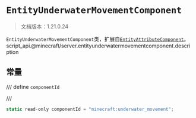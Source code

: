 # `EntityUnderwaterMovementComponent`

> 文档版本：1.21.0.24

`EntityUnderwaterMovementComponent`类，扩展自[`EntityAttributeComponent`](./entityattributecomponent.md)。script_api.@minecraft/server.entityunderwatermovementcomponent.description

## 常量

/// define
`componentId`


///

```js
static read-only componentId = "minecraft:underwater_movement";
```

